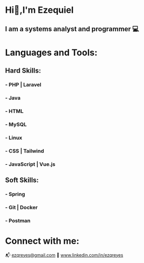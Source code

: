 # Hi👋,I'm Ezequiel 
 
## I am a systems analyst and programmer :computer:
 
# Languages and Tools:
## Hard Skills:
### - PHP | Laravel 
### - Java
### - HTML 
### - MySQL
### - Linux
### - CSS | Tailwind 
### - JavaScript | Vue.js 

## Soft Skills: 
### - Spring 
### - Git | Docker 
### - Postman

# Connect with me:

:mailbox_with_mail: ezqreyes@gmail.com
:notebook: www.linkedin.com/in/ezqreyes


